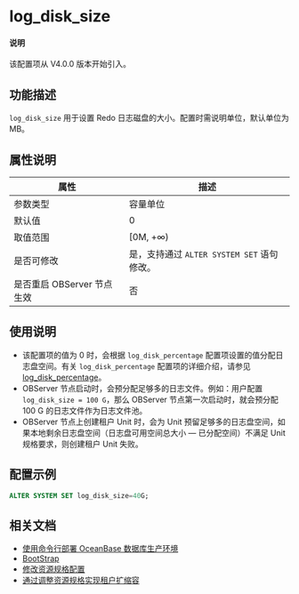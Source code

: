 # log_disk_size

<main id="notice" type='explain'>
  <h4>说明</h4>
  <p> 该配置项从 V4.0.0 版本开始引入。 </p>
</main>

## 功能描述

`log_disk_size` 用于设置 Redo 日志磁盘的大小。配置时需说明单位，默认单位为 MB。

## 属性说明

| **属性** | **描述** |
| --- | --- |
| 参数类型 | 容量单位 |
| 默认值 | 0 |
| 取值范围 | [0M, +∞) |
| 是否可修改  | 是，支持通过 `ALTER SYSTEM SET` 语句修改。|
| 是否重启 OBServer 节点生效 | 否 |

## 使用说明

* 该配置项的值为 0 时，会根据 <code>log_disk_percentage</code> 配置项设置的值分配日志盘空间。有关 <code>log_disk_percentage</code> 配置项的详细介绍，请参见 <a href="23800.log_disk_percentage.md">log_disk_percentage</a>。
* OBServer 节点启动时，会预分配足够多的日志文件。例如：用户配置 <code>log_disk_size = 100 G</code>，那么 OBServer 节点第一次启动时，就会预分配 100 G 的日志文件作为日志文件池。
* OBServer 节点上创建租户 Unit 时，会为 Unit 预留足够多的日志盘空间，如果本地剩余日志盘空间（日志盘可用空间总大小 — 已分配空间）不满足 Unit 规格要求，则创建租户 Unit 失败。

## 配置示例

```sql
ALTER SYSTEM SET log_disk_size=40G;
```

## 相关文档

* [使用命令行部署 OceanBase 数据库生产环境](../../../../400.deploy/500.deploy-oceanbase-database-community-edition/200.local-deployment/500.deploy-OceanBase-database-of-multi-node-cluster.md)
* [BootStrap](../../../../600.manage/1000.troubleshooting/200.bootstrap.md)
* [修改资源规格配置](../../../../600.manage/200.tenant-management/600.common-tenant-operations/1600.resource-specification-management/200.modify-the-configuration-of-a-resource-unit.md)
* [通过调整资源规格实现租户扩缩容](../../../../600.manage/200.tenant-management/600.common-tenant-operations/800.tenant-scale-in-and-out/200.adjust-resource-specifications.md)
